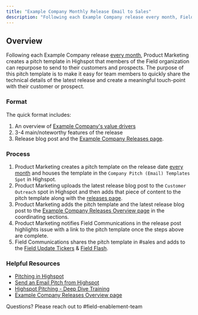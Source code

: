 ```yaml
---
title: "Example Company Monthly Release Email to Sales"
description: "Following each Example Company release every month, Field Communications sends out an email template that members of the Field organization can repurpose to send to their customers and prospects"
---
```


## Overview

Following each Example Company release [every month](/handbook/marketing/blog/release-posts/), Product Marketing creates a pitch template in Highspot that members of the Field organization can repurpose to send to their customers and prospects. The purpose of this pitch template is to make it easy for team members to quickly share the technical details of the latest release and create a meaningful touch-point with their customer or prospect.

### Format

The quick format includes:

1. An overview of [Example Company's value drivers](/handbook/sales/command-of-the-message/)
1. 3-4 main/noteworthy features of the release
1. Release blog post and the [Example Company Releases page](https://about.example_company.com/releases/).

### Process

1. Product Marketing creates a pitch template on the release date [every month](/handbook/engineering/releases/) and houses the template in the `Company Pitch (Email) Templates Spot` in Highspot.
1. Product Marketing uploads the latest release blog post to the `Customer Outreach` spot in Highspot and then adds that piece of content to the pitch template along with the [releases page](https://example_company.highspot.com/items/64be9d6dc960ff31cd9041c6).
1. Product Marketing adds the pitch template and the latest release blog post to the [Example Company Releases Overview page](https://example_company.highspot.com/items/624626054e2472aa8611b5bf) in the coordinating sections.
1. Product Marketing notifies Field Communications in the release post highlights issue with a link to the pitch template once the steps above are complete.
1. Field Communications shares the pitch template in #sales and adds to the [Field Update Tickers](/handbook/sales/field-communications/field-update-tickers/) & [Field Flash](/handbook/sales/field-communications/field-flash-newsletter/).

### Helpful Resources

- [Pitching in Highspot](/handbook/sales/field-communications/example_company-highspot/#pitching--effectively-engage-buyers)
- [Send an Email Pitch from Highspot](https://help.highspot.com/hc/en-us/articles/213580306-Send-an-Email-Pitch-from-Highspot)
- [Highspot Pitching - Deep Dive Training](https://docs.google.com/document/d/1mu9itIGJPmT8onA19b36kzSTHEudUDAGQ5vSWt7ZRl0/edit#bookmark=id.oq1sf0leuadt)
- [Example Company Releases Overview page](https://example_company.highspot.com/items/624626054e2472aa8611b5bf?lfrm=srp.0)

Questions? Please reach out to #field-enablement-team
